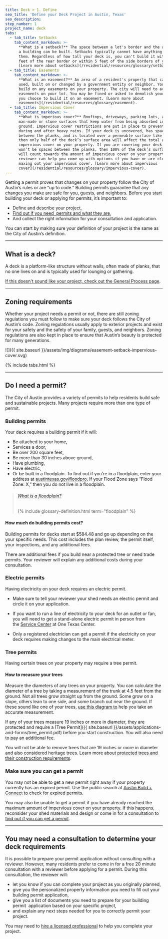 ```yaml
---
title: Deck > 1. Define
seo_title: 'Define your Deck Project in Austin, Texas'
seo_description:
step_number: 1
project_name: deck
tabs:
  - tab_title: Setbacks
    tab_content_markdown: >-
      **What is a setback?** The space between a lot's border and the area where
      a building can be built. Setbacks typically cannot have anything built on
      them. Regardless of how tall your deck is, you can't build it within 10
      feet of the rear border or within 5 feet of the side borders of your lot.
      [Learn more about setbacks](/residential/resources/glossary/setback).
  - tab_title: Easements
    tab_content_markdown: >-
      **What is an easement?** An area of a resident's property that can be
      used, built on or changed by a government entity or neighbor. You may not
      build on any easements on your property. The city will need to access any
      easements on your lot. You may be fined or asked to demolish your deck if
      you choose to build it on an easement. [Learn more about
      easements](/residential/resources/glossary/easement).
  - tab_title: Impervious Cover
    tab_content_markdown: >-
      **What is imperious cover?** Rooftops, driveways, parking lots, and other
      man-made or stone surfaces that keep water from being absorbed into the
      ground. Impervious cover restrictions are put in place to prevent flooding
      during and after heavy rains. If your deck is uncovered, has spaces
      between the planks, and is located over a permeable surface like grass,
      then only half of the deck’s surface area will affect the total amount of
      impervious cover on your property. If you are covering your deck or there
      won’t be spaces between the planks, then 100% of the deck’s surface area
      will count towards the amount of impervious cover on your property. A
      reviewer can help you come up with options if you have or are close to
      maxing out your impervious cover. [Learn more about impervious
      cover](/residential/resources/glossary/impervious-cover).
---
```



Getting a permit proves that changes on your property follow the City of Austin’s rules or are “up to code.” Building permits guarantee that any changes you make are safe for you, guests, and neighbors. Before you start building your deck or applying for permits, it’s important to:

* Define and describe your project,
* [Find out if you need &nbsp;permits and what they are](/residential/residential-toolkit/projects-that-dont-require-a-permit),
* And collect the right information for your consultation and application.

You can start by making sure your definition of your project is the same as the City of Austin’s definition.

---

## What is a deck?

A deck is a platform-like structure without walls, often made of planks, that no one lives on and is typically used for lounging or gathering.

[If this doesn't sound like your project, check out the General Process page](/residential/projects/general-process).

---

## Zoning requirements

Whether your project needs a permit or not, there are still zoning regulations you must follow to make sure your deck follows the City of Austin’s code. Zoning regulations usually apply to exterior projects and exist for your safety and the safety of your family, guests, and neighbors. Zoning regulations are also kept in place to ensure that Austin’s beauty is protected for many generations.

![]({{ site.baseurl }}/assets/img/diagrams/easement-setback-impervious-cover.svg)

{% include tabs.html %}

---

## Do I need a permit?

The City of Austin provides a variety of permits to help residents build safe and sustainable projects. Many projects require more than one type of permit.

### Building permits

Your deck requires a building permit if it will:

* Be attached to your home,
* Services a door,
* Be over 200 square feet,
* Be more than 30 inches above ground,
* Have plumbing,
* Have electric,
* Or be built in a floodplain. To find out if you're in a floodplain, enter your address at [austintexas.gov/floodpro](http://austintexas.gov/floodpro/). If your Flood Zone says “Flood Zone: X,” then you do not live in a floodplain.

> ###### [What is a floodplain?](/residential/resources/glossary/floodplain)
>
> {% include glossary-definition.html term="floodplain" %}

#### How much do building permits cost?

Building permits for decks start at $584.48 and go up depending on the your specific needs. This cost includes the plan review, the permit itself, your inspections, and any additional fees.

There are additional fees if you build near a protected tree or need trade permits. Your reviewer will explain any additional costs during your consultation.

### Electric permits

Having electricity on your deck requires an electric permit.

* Make sure to tell your reviewer your shed needs an electric permit and circle it on your application.

* If you want to run a line of electricity to your deck for an outlet or fan, you will need to get a stand-alone electric permit in person from the&nbsp;[Service Center](/residential/resources/contact/#service-contact) at One Texas Center.

* Only a registered electrician can get a permit if the electricity on your deck requires making changes to the main electrical meter.

### Tree permits

Having certain trees on your property may require a tree permit.

#### How to measure your trees

Measure the diameters of any trees on your property. You can calculate the diameter of a tree by taking a measurement of the trunk at 4.5 feet from the ground. Not all trees grow straight up from the ground. Some grow on a slope, others lean to one side, and some branch out near the ground. If these sound like one of your trees, [use this diagram to](https://www.austintexas.gov/sites/default/files/files/Planning/City_Arborist/Tree_Measurement_Diagram.pdf) help you take an accurate measurement.

If any of your trees measure 19 inches or more in diameter, they are protected and require a [Tree Permit]({{ site.baseurl }}/assets/applications-and-forms/tree_permit.pdf) before you start construction. You will also need to pay an additional fee.

You will not be able to remove trees that are 19 inches or more in diameter and also considered heritage trees. Learn more about [protected trees and their construction requirements](/residential/residential-toolkit/building-near-a-tree/).

### Make sure you can get a permit

You may not be able to get a new permit right away if your property currently has an expired permit. Use the public search at [Austin Build + Connect](https://abc.austintexas.gov/web/permit/public-search-other) to check for expired permits.

You may also be unable to get a permit if you have already reached the maximum amount of impervious cover on your property. If this happens, reconsider your shed materials and design or come in for a consultation to [find out if you can get a permit](/residential/residential-toolkit/can-i-get-a-permit).

---

## You may need a consultation to determine your deck requirements

It is possible to prepare your permit application without consulting with a reviewer. However, many residents prefer to come in for a free 20 minute consultation with a reviewer before applying for a permit. During this consultation, the reviewer will:

* let you know if you can complete your project as you originally planned,
* give you the personalized property information you need to fill out your building permit application,
* give you a list of documents you need to prepare for your building permit &nbsp;application based on your specific project,
* and explain any next steps needed for you to correctly permit your project.

You may need to [hire a licensed professional](/residential/residential-toolkit/hiring-a-professional) to help you complete your project.